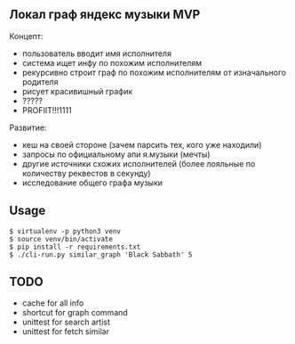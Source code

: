 Локал граф яндекс музыки MVP
---

Концепт:
- пользователь вводит имя исполнителя
- система ищет инфу по похожим исполнителям
- рекурсивно строит граф по похожим исполнителям от изначального родителя
- рисует красивишный график
- ?????
- PROFIIT!!!1111


Развитие:
- кеш на своей стороне (зачем парсить тех, кого уже находили)
- запросы по официальному апи я.музыки (мечты)
- другие источники схожих исполнителей (более лояльные по количеству реквестов в секунду)
- исследование общего графа музыки


## Usage

```
$ virtualenv -p python3 venv
$ source venv/bin/activate
$ pip install -r requirements.txt
$ ./cli-run.py similar_graph 'Black Sabbath' 5
```

## TODO

- cache for all info
- shortcut for graph command
- unittest for search artist
- unittest for fetch similar
